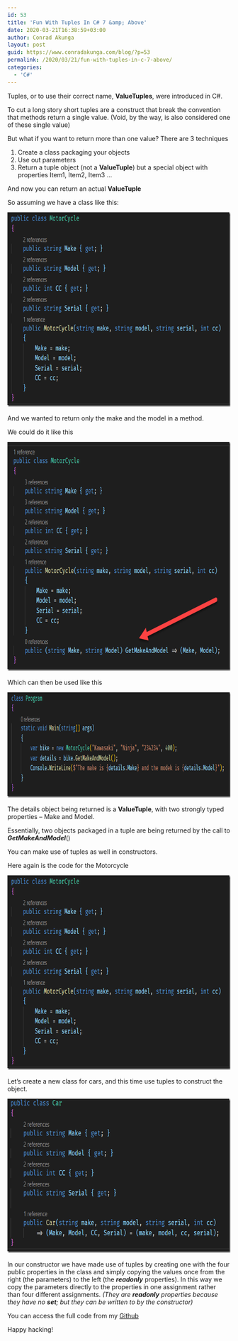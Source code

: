 ```yaml
---
id: 53
title: 'Fun With Tuples In C# 7 &amp; Above'
date: 2020-03-21T16:38:59+03:00
author: Conrad Akunga
layout: post
guid: https://www.conradakunga.com/blog/?p=53
permalink: /2020/03/21/fun-with-tuples-in-c-7-above/
categories:
  - 'C#'
---
```

Tuples, or to use their correct name, **ValueTuples**, were introduced in C#.

To cut a long story short tuples are a construct that break the convention that methods return a single value. (Void, by the way, is also considered one of these single value)

But what if you want to return more than one value? There are 3 techniques

  1. Create a class packaging your objects
  2. Use out parameters
  3. Return a tuple object (not a **ValueTuple**) but a special object with properties Item1, Item2, Item3 …

And now you can return an actual **ValueTuple**

So assuming we have a class like this:

[<img style="display: inline; background-image: none;" title="21 Mar 2019 - Tuple 1" src="images/2020/03/21-Mar-2019-Tuple-1_thumb.png" alt="21 Mar 2019 - Tuple 1" width="755" height="439" border="0" />](images/2020/03/21-Mar-2019-Tuple-1.png)

And we wanted to return only the make and the model in a method.

We could do it like this

[<img style="display: inline; background-image: none;" title="21 Mar 2019 - Tuple 2" src="images/2020/03/21-Mar-2019-Tuple-2_thumb.png" alt="21 Mar 2019 - Tuple 2" width="777" height="517" border="0" />](images/2020/03/21-Mar-2019-Tuple-2.png)

Which can then be used like this

[<img style="display: inline; background-image: none;" title="21 Mar 2019 - Tuple 3" src="images/2020/03/21-Mar-2019-Tuple-3_thumb.png" alt="21 Mar 2019 - Tuple 3" width="943" height="238" border="0" />](images/2020/03/21-Mar-2019-Tuple-3.png)

The details object being returned is a **ValueTuple**, with two strongly typed properties – Make and Model.

Essentially, two objects packaged in a tuple are being returned by the call to **_GetMakeAndModel_**()

You can make use of tuples as well in constructors.

Here again is the code for the Motorcycle

[<img style="display: inline; background-image: none;" title="21 Mar 2019 - Tuple 1" src="images/2020/03/21-Mar-2019-Tuple-1_thumb-1.png" alt="21 Mar 2019 - Tuple 1" width="755" height="439" border="0" />](images/2020/03/21-Mar-2019-Tuple-1-1.png)

Let’s create a new class for cars, and this time use tuples to construct the object.

[<img style="display: inline; background-image: none;" title="21 Mar 2019 - Tuple 4" src="images/2020/03/21-Mar-2019-Tuple-4_thumb.png" alt="21 Mar 2019 - Tuple 4" width="695" height="348" border="0" />](images/2020/03/21-Mar-2019-Tuple-4.png)

In our constructor we have made use of tuples by creating one with the four public properties in the class and simply copying the values once from the right (the parameters) to the left (the **_readonly_** properties). In this way we copy the parameters directly to the properties in one assignment rather than four different assignments. _(They are **readonly** properties because they have no **set**; but they can be written to by the constructor)_

You can access the full code from my [Github](https://github.com/conradakunga/BlogCode/tree/master/21%20March%202020%20-%20Tuples%20In%20Constructors)

Happy hacking!